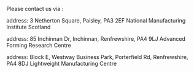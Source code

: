 Please contact us via :

address: 3 Netherton Square, Paisley, PA3 2EF
National Manufacturing Institute Scotland

address: 85 Inchinnan Dr, Inchinnan, Renfrewshire, PA4 9LJ
Advanced Forming Research Centre

address: Block E, Westway Business Park, Porterfield Rd, Renfrewshire, PA4 8DJ
Lightweight Manufacturing Centre
